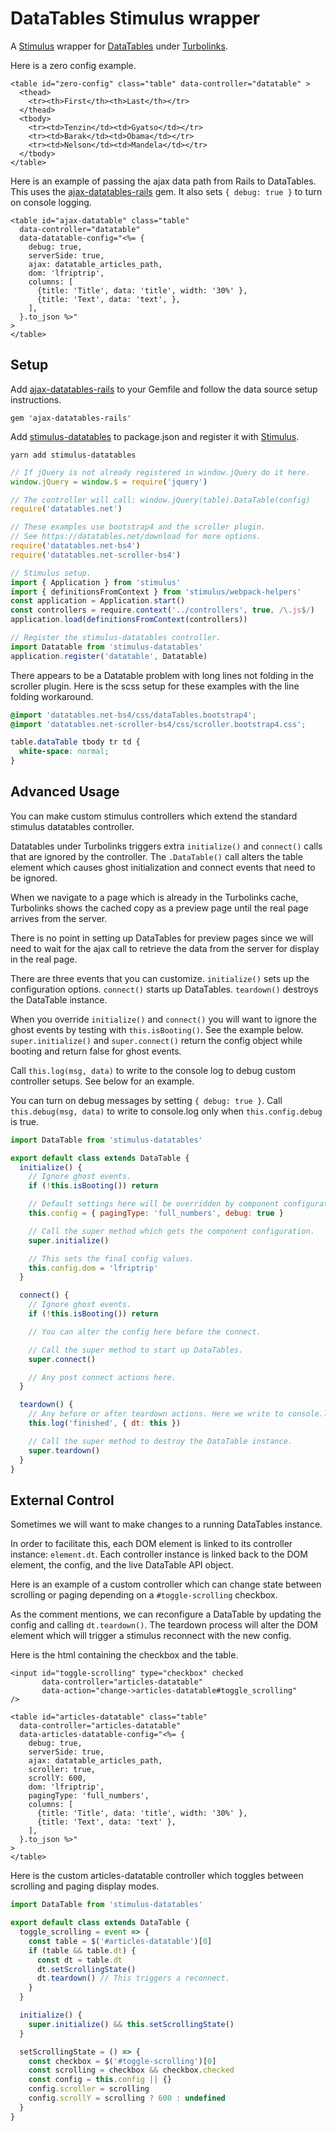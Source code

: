 # DataTables Stimulus wrapper

A [Stimulus](https://github.com/stimulusjs/stimulus) wrapper for
[DataTables](https://datatables.net) under
[Turbolinks](https://github.com/turbolinks/turbolinks).

Here is a zero config example.

```erb
<table id="zero-config" class="table" data-controller="datatable" >
  <thead>
    <tr><th>First</th><th>Last</th></tr>
  </thead>
  <tbody>
    <tr><td>Tenzin</td><td>Gyatso</td></tr>
    <tr><td>Barak</td><td>Obama</td></tr>
    <tr><td>Nelson</td><td>Mandela</td></tr>
  </tbody>
</table>
```

Here is an example of passing the ajax data path from Rails to DataTables.
This uses the [ajax-datatables-rails](https://github.com/jbox-web/ajax-datatables-rails) gem.
It also sets `{ debug: true }` to turn on console logging.

```erb
<table id="ajax-datatable" class="table"
  data-controller="datatable"
  data-datatable-config="<%= {
    debug: true,
    serverSide: true,
    ajax: datatable_articles_path,
    dom: 'lfriptrip',
    columns: [
      {title: 'Title', data: 'title', width: '30%' },
      {title: 'Text', data: 'text', },
    ],
  }.to_json %>"
>
</table>
```

## Setup

Add [ajax-datatables-rails](https://github.com/jbox-web/ajax-datatables-rails) to your Gemfile and follow the data source setup instructions.

```
gem 'ajax-datatables-rails'
```

Add [stimulus-datatables](https://github.com/jgorman/stimulus-datatables)
to package.json and register it with
[Stimulus](https://github.com/stimulusjs/stimulus).


```
yarn add stimulus-datatables
```

```js
// If jQuery is not already registered in window.jQuery do it here.
window.jQuery = window.$ = require('jquery')

// The controller will call: window.jQuery(table).DataTable(config)
require('datatables.net')

// These examples use bootstrap4 and the scroller plugin.
// See https://datatables.net/download for more options.
require('datatables.net-bs4')
require('datatables.net-scroller-bs4')

// Stimulus setup.
import { Application } from 'stimulus'
import { definitionsFromContext } from 'stimulus/webpack-helpers'
const application = Application.start()
const controllers = require.context('../controllers', true, /\.js$/)
application.load(definitionsFromContext(controllers))

// Register the stimulus-datatables controller.
import Datatable from 'stimulus-datatables'
application.register('datatable', Datatable)
```

There appears to be a Datatable problem with long lines not folding
in the scroller plugin. Here is the scss setup for these examples
with the line folding workaround.

```scss
@import 'datatables.net-bs4/css/dataTables.bootstrap4';
@import 'datatables.net-scroller-bs4/css/scroller.bootstrap4.css';

table.dataTable tbody tr td {
  white-space: normal;
}
```

## Advanced Usage

You can make custom stimulus controllers which extend the
standard stimulus datatables controller.

Datatables under Turbolinks triggers extra `initialize()` and `connect()` calls
that are ignored by the controller. The `.DataTable()` call alters the table
element which causes ghost initialization and connect events that need
to be ignored.

When we navigate to a page which is already in the Turbolinks cache,
Turbolinks shows the cached copy as a preview page until
the real page arrives from the server.

There is no point in setting up DataTables for preview pages since we will
need to wait for the ajax call to retrieve the data from the server for
display in the real page.

There are three events that you can customize. `initialize()` sets up the
configuration options. `connect()` starts up DataTables. `teardown()` destroys
the DataTable instance.

When you override `initialize()` and `connect()` you will want to ignore
the ghost events by testing with `this.isBooting()`. See the example below.
`super.initialize()` and `super.connect()` return the config object
while booting and return false for ghost events.

Call `this.log(msg, data)` to write to the console log
to debug custom controller setups. See below for an example.

You can turn on debug messages by setting `{ debug: true }`.
Call `this.debug(msg, data)` to write to console.log only when
`this.config.debug` is true.

```js
import DataTable from 'stimulus-datatables'

export default class extends DataTable {
  initialize() {
    // Ignore ghost events.
    if (!this.isBooting()) return

    // Default settings here will be overridden by component configurations.
    this.config = { pagingType: 'full_numbers', debug: true }

    // Call the super method which gets the component configuration.
    super.initialize()

    // This sets the final config values.
    this.config.dom = 'lfriptrip'
  }

  connect() {
    // Ignore ghost events.
    if (!this.isBooting()) return

    // You can alter the config here before the connect.

    // Call the super method to start up DataTables.
    super.connect()

    // Any post connect actions here.
  }

  teardown() {
    // Any before or after teardown actions. Here we write to console.log.
    this.log('finished', { dt: this })

    // Call the super method to destroy the DataTable instance.
    super.teardown()
  }
}
```

## External Control

Sometimes we will want to make changes to a running DataTables instance.

In order to facilitate this, each DOM element is linked to its
controller instance: `element.dt`. Each controller instance is
linked back to the DOM element, the config, and the live DataTable API
object.

Here is an example of a custom controller which can change state between
scrolling or paging depending on a `#toggle-scrolling` checkbox.

As the comment mentions, we can reconfigure a DataTable by updating
the config and calling `dt.teardown()`. The teardown process will alter
the DOM element which will trigger a stimulus reconnect with the new config.

Here is the html containing the checkbox and the table.

```erb
<input id="toggle-scrolling" type="checkbox" checked
       data-controller="articles-datatable"
       data-action="change->articles-datatable#toggle_scrolling"
/>

<table id="articles-datatable" class="table"
  data-controller="articles-datatable"
  data-articles-datatable-config="<%= {
    debug: true,
    serverSide: true,
    ajax: datatable_articles_path,
    scroller: true,
    scrollY: 600,
    dom: 'lfriptrip',
    pagingType: 'full_numbers',
    columns: [
      {title: 'Title', data: 'title', width: '30%' },
      {title: 'Text', data: 'text' },
    ],
  }.to_json %>"
>
</table>
```

Here is the custom articles-datatable controller which toggles between
scrolling and paging display modes.

```js
import DataTable from 'stimulus-datatables'

export default class extends DataTable {
  toggle_scrolling = event => {
    const table = $('#articles-datatable')[0]
    if (table && table.dt) {
      const dt = table.dt
      dt.setScrollingState()
      dt.teardown() // This triggers a reconnect.
    }
  }

  initialize() {
    super.initialize() && this.setScrollingState()
  }

  setScrollingState = () => {
    const checkbox = $('#toggle-scrolling')[0]
    const scrolling = checkbox && checkbox.checked
    const config = this.config || {}
    config.scroller = scrolling
    config.scrollY = scrolling ? 600 : undefined
  }
}
```

